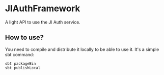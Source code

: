 JIAuthFramework
===============

A light API to use the JI Auth service.

## How to use?

You need to compile and distribute it locally to be able to use it. It's a simple sbt command:

    sbt packageBin
    sbt publishLocal
    